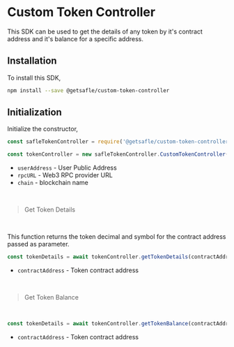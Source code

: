 # Custom Token Controller

This SDK can be used to get the details of any token by it's contract address and it's balance for a specific address.

## Installation

To install this SDK,

```sh
npm install --save @getsafle/custom-token-controller
```

## Initialization

Initialize the constructor,

```js
const safleTokenController = require('@getsafle/custom-token-controller');

const tokenController = new safleTokenController.CustomTokenController({ userAddress, rpcURL, chain });
```

* `userAddress` - User Public Address
* `rpcURL` - Web3 RPC provider URL
* `chain` - blockchain name

<br>

> Get Token Details

<br>

This function returns the token decimal and symbol for the contract address passed as parameter.

```js
const tokenDetails = await tokenController.getTokenDetails(contractAddress);
```

* `contractAddress` - Token contract address

<br>

> Get Token Balance

<br>

```js
const tokenDetails = await tokenController.getTokenBalance(contractAddress);
```

* `contractAddress` - Token contract address
